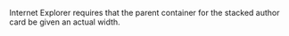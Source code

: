 Internet Explorer requires that the parent container for the stacked author
card be given an actual width.
